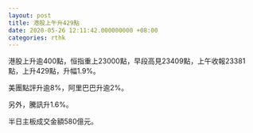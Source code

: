 ```yaml
---
layout: post
title: 港股上午升429點
date: 2020-05-26 12:11:42.000000000 +08:00
categories: rthk
---
```


港股上升逾400點，恒指重上23000點，早段高見23409點，上午收報23381點，上升429點，升幅1.9%。

美團點評升逾8%，阿里巴巴升逾2%。

另外，騰訊升1.6%。

半日主板成交金額580億元。
